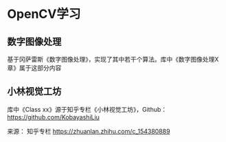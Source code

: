 # OpenCV学习
## 数字图像处理
基于冈萨雷斯《数字图像处理》，实现了其中若干个算法。库中《数字图像处理X章》属于这部分内容

## 小林视觉工坊
库中《Class xx》源于知乎专栏《小林视觉工坊》，Github：https://github.com/KobayashiLiu

来源：
知乎专栏
https://zhuanlan.zhihu.com/c_154380889

